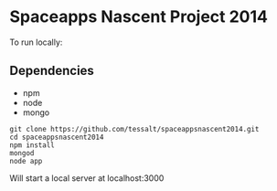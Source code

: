 # Spaceapps Nascent Project 2014

To run locally: 

## Dependencies

- npm
- node
- mongo

```
git clone https://github.com/tessalt/spaceappsnascent2014.git
cd spaceappsnascent2014
npm install
mongod
node app
```

Will start a local server at localhost:3000


